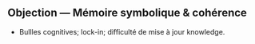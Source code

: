 ## Objection — Mémoire symbolique & cohérence
- Bullles cognitives; lock-in; difficulté de mise à jour knowledge.
